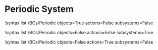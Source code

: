 <!-- MOOSE Documentation Stub: Remove this when content is added. -->

# Periodic System

!syntax list /BCs/Periodic objects=True actions=False subsystems=False

!syntax list /BCs/Periodic objects=False actions=False subsystems=True

!syntax list /BCs/Periodic objects=False actions=True subsystems=False
